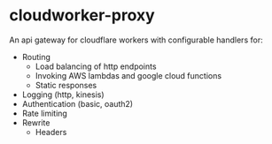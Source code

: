 # cloudworker-proxy
An api gateway for cloudflare workers with configurable handlers for:
* Routing
    * Load balancing of http endpoints
    * Invoking AWS lambdas and google cloud functions
    * Static responses
* Logging (http, kinesis)
* Authentication (basic, oauth2)
* Rate limiting
* Rewrite
    * Headers
